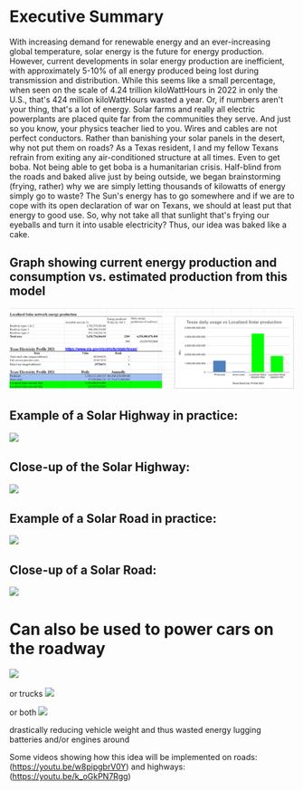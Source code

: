 # Executive Summary

With increasing demand for renewable energy and an ever-increasing global temperature, solar energy is the future for energy production. However, current developments in solar energy production are inefficient, with approximately 5-10% of all energy produced being lost during transmission and distribution. While this seems like a small percentage, when seen on the scale of 4.24 trillion kiloWattHours in 2022 in only the U.S., that's 424 million kiloWattHours wasted a year. Or, if numbers aren't your thing, that's a lot of energy. Solar farms and really all electric powerplants are placed quite far from the communities they serve. And just so you know, your physics teacher lied to you. Wires and cables are not perfect conductors. Rather than banishing your solar panels in the desert, why not put them on roads? As a Texas resident, I and my fellow Texans refrain from exiting any air-conditioned structure at all times. Even to get boba. Not being able to get boba is a humanitarian crisis. Half-blind from the roads and baked alive just by being outside, we began brainstorming (frying, rather) why we are simply letting thousands of kilowatts of energy simply go to waste? The Sun's energy has to go somewhere and if we are to cope with its open declaration of war on Texans, we should at least put that energy to good use. So, why not take all that sunlight that's frying our eyeballs and turn it into usable electricity? Thus, our idea was baked like a cake. 

 ## Graph showing current energy production and consumption vs. estimated production from this model
 <img src="https://github.com/danjulsj/National-Localized-Solar-Network-Initiative/blob/main/images/Full%20graph.png"/>


## Example of a Solar Highway in practice:
<img src="https://github.com/danjulsj/Solar-Road/blob/main/images/hw.jpg"/>



## Close-up of the Solar Highway:
<img src="https://github.com/danjulsj/Solar-Road/blob/main/images/hw_detail.jpg"/>



## Example of a Solar Road in practice:
<img src="https://github.com/danjulsj/Solar-Road/blob/main/images/sub.jpg"/>



## Close-up of a Solar Road:
<img src="https://github.com/danjulsj/Solar-Road/blob/main/images/sub_detail.jpg"/>

# Can also be used to power cars on the roadway
<img src="https://github.com/danjulsj/Solazrized-American-Transportation-Network/blob/main/images/poweredRoadCar.jpg"/>

or trucks
<img src="https://github.com/danjulsj/Solazrized-American-Transportation-Network/blob/main/images/poweredRoadTruck.jpg"/>

or both
<img src="https://github.com/danjulsj/Solazrized-American-Transportation-Network/blob/main/images/poweredRoadTruckAndCar.jpg"/>

drastically reducing vehicle weight and thus wasted energy lugging batteries and/or engines around



Some videos showing how this idea will be implemented on roads: (https://youtu.be/w8pipgbrV0Y) and highways: (https://youtu.be/k_oGkPN7Rgg)
